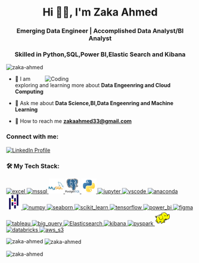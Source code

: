 <h1 align="center">Hi 👋🏻, I'm Zaka Ahmed</h1>
<h3 align="center">Emerging Data Engineer | Accomplished Data Analyst/BI Analyst</h3>
<h3 align="center">Skilled in Python,SQL,Power BI,Elastic Search and Kibana</h3>

<p align="left"> <img src="https://komarev.com/ghpvc/?username=zaka-ahmed&label=Profile%20views&color=0e75b6&style=flat" alt="zaka-ahmed" /> </p>
<!-- <img align="right" alt="Coding" width="600" src="https://raw.githubusercontent.com/devSouvik/devSouvik/master/gif3.gif"> -->
<img align="right" alt="Coding" width="400" src= "https://www.canopusinfosystems.com/wp-content/uploads/2023/06/360-degree.gif">
<!-- - 🔭 I am currently working on Image Classification on TensorFlow -->

- 🔭 I am exploring and learning more about **Data Engeenring and Cloud Computing**

- 💬 Ask me about **Data Science,BI,Data Engeenring and Machine Learning**

- 📧 How to reach me **zakaahmed33@gmail.com**

<h3 align="left">Connect with me:</h3>
<p align="left">
  <a href="https://www.linkedin.com/in/zakaahmed-" target="blank">
    <img align="center" src="https://raw.githubusercontent.com/rahuldkjain/github-profile-readme-generator/master/src/images/icons/Social/linked-in-alt.svg" alt="LinkedIn Profile" height="30" width="40" />
  </a>
</p>

<h3 align="left">🛠️ My Tech Stack:</h3>
<p align="left">
  <a href="https://www.microsoft.com/en-us/microsoft-365/excel" target="_blank" rel="noreferrer">
    <img src="https://img.icons8.com/fluency/48/000000/microsoft-excel-2019.png" alt="excel" width="40" height="40"/>
  </a>
  <a href="https://www.microsoft.com/en-us/sql-server" target="_blank" rel="noreferrer">
    <img src="https://www.svgrepo.com/show/303229/microsoft-sql-server-logo.svg" alt="mssql" width="40" height="40"/>
  </a>
  <a href="https://www.mysql.com/" target="_blank" rel="noreferrer">
    <img src="https://raw.githubusercontent.com/devicons/devicon/master/icons/mysql/mysql-original-wordmark.svg" alt="mysql" width="40" height="40"/>
  </a>
  <a href="https://www.postgresql.org" target="_blank" rel="noreferrer">
    <img src="https://raw.githubusercontent.com/devicons/devicon/master/icons/postgresql/postgresql-original-wordmark.svg" alt="postgresql" width="40" height="40"/>
  </a>
  <a href="https://www.python.org" target="_blank" rel="noreferrer">
    <img src="https://raw.githubusercontent.com/devicons/devicon/master/icons/python/python-original.svg" alt="python" width="40" height="40"/>
  </a>
  <a href="https://jupyter.org/" target="_blank" rel="noreferrer">
    <img src="https://upload.wikimedia.org/wikipedia/commons/thumb/3/38/Jupyter_logo.svg/883px-Jupyter_logo.svg.png" alt="jupyter" width="40" height="40"/>
  </a>
  <a href="https://code.visualstudio.com/" target="_blank" rel="noreferrer">
    <img src="https://upload.wikimedia.org/wikipedia/commons/9/9a/Visual_Studio_Code_1.35_icon.svg" alt="vscode" width="40" height="40"/>
  </a>
  <a href="https://www.anaconda.com/" target="_blank" rel="noreferrer">
    <img src="https://upload.wikimedia.org/wikipedia/en/c/cd/Anaconda_Logo.png" alt="anaconda" width="40" height="40"/>
  <a href="https://pandas.pydata.org/" target="_blank" rel="noreferrer">
    <img src="https://raw.githubusercontent.com/devicons/devicon/2ae2a900d2f041da66e950e4d48052658d850630/icons/pandas/pandas-original.svg" alt="pandas" width="40" height="40"/>
  </a>
  <a href="https://numpy.org/" target="_blank" rel="noreferrer">
    <img src="https://numpy.org/doc/stable/_static/numpylogo.svg" alt="numpy" width="40" height="40"/>
  </a>
  <a href="https://seaborn.pydata.org/" target="_blank" rel="noreferrer">
    <img src="https://seaborn.pydata.org/_images/logo-mark-lightbg.svg" alt="seaborn" width="40" height="40"/>
  </a>
  <a href="https://scikit-learn.org/" target="_blank" rel="noreferrer">
    <img src="https://upload.wikimedia.org/wikipedia/commons/0/05/Scikit_learn_logo_small.svg" alt="scikit_learn" width="40" height="40"/>
  </a>
  <a href="https://www.tensorflow.org" target="_blank" rel="noreferrer">
    <img src="https://www.vectorlogo.zone/logos/tensorflow/tensorflow-icon.svg" alt="tensorflow" width="40" height="40"/>
  </a>
 <a href="https://powerbi.microsoft.com/" target="_blank" rel="noreferrer">
    <img src="https://upload.wikimedia.org/wikipedia/commons/c/cf/New_Power_BI_Logo.svg" alt="power_bi" width="40" height="40"/>
  </a>
  <a href="https://www.figma.com/" target="_blank" rel="noreferrer">
  <img src="https://upload.wikimedia.org/wikipedia/commons/3/33/Figma-logo.svg" alt="figma" width="40" height="40"/>
</a>
  <a href="https://www.tableau.com/" target="_blank" rel="noreferrer">
    <img src="https://img.icons8.com/color/48/000000/tableau-software.png" alt="tableau" width="40" height="40"/>
  </a>
  <a href="https://cloud.google.com/bigquery" target="_blank" rel="noreferrer">
    <img src="https://www.vectorlogo.zone/logos/google_bigquery/google_bigquery-icon.svg" alt="big_query" width="40" height="40"/>
  </a>
  <a href="https://www.elastic.co/elasticsearch/" target="_blank" rel="noreferrer">
    <img src="https://www.vectorlogo.zone/logos/elastic/elastic-icon.svg" alt="Elasticsearch" width="40" height="40"/>
  <a href="https://www.elastic.co/kibana" target="_blank" rel="noreferrer">
    <img src="https://www.vectorlogo.zone/logos/elasticco_kibana/elasticco_kibana-icon.svg" alt="kibana" width="40" height="40"/>
  </a>
  <a href="https://spark.apache.org/docs/latest/api/python/" target="_blank" rel="noreferrer">
    <img src="https://upload.wikimedia.org/wikipedia/commons/f/f3/Apache_Spark_logo.svg" alt="pyspark" width="40" height="40"/>
  </a>
    <a href="https://hadoop.apache.org/" target="_blank" rel="noreferrer">
  <img src="https://raw.githubusercontent.com/devicons/devicon/master/icons/hadoop/hadoop-original.svg" alt="hadoop" width="40" height="40"/>
</a>
  <a href="https://databricks.com/" target="_blank" rel="noreferrer">
    <img src="https://upload.wikimedia.org/wikipedia/commons/thumb/6/63/Databricks_Logo.png/600px-Databricks_Logo.png" alt="databricks" width="40" height="40"/>
   <a href="https://aws.amazon.com/s3/" target="_blank" rel="noreferrer">
    <img src="https://a0.awsstatic.com/libra-css/images/logos/aws_logo_smile_1200x630.png" alt="aws_s3" width="40" height="40"/>
</a>
</p>



<p><img align="left" src="https://github-readme-stats.vercel.app/api/top-langs?username=zaka-ahmed&show_icons=true&locale=en&layout=compact" alt="zaka-ahmed" /></p>

<p>&nbsp;<img align="center" src="https://github-readme-stats.vercel.app/api?username=zaka-ahmed&show_icons=true&locale=en" alt="zaka-ahmed" /></p>

<p><img align="center" src="https://github-readme-streak-stats.herokuapp.com/?user=zaka-ahmed&" alt="zaka-ahmed" /></p>

